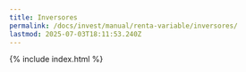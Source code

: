 ```yaml
---
title: Inversores
permalink: /docs/invest/manual/renta-variable/inversores/
lastmod: 2025-07-03T18:11:53.240Z
---
```


{% include index.html %}
